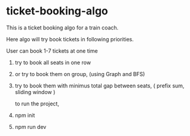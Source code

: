 # ticket-booking-algo
This is a ticket  booking algo for a train coach.

Here algo will try book tickets in following priorities.

User can book 1-7 tickets at one time

1. try to book all seats in one row
2. or try to book them on group, (using Graph and BFS)
3. try to book them with minimus total gap between seats, ( prefix sum, sliding window )


   to run the project,
1. npm init
2. npm run dev
   
